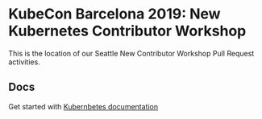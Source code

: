 # KubeCon Barcelona 2019: New Kubernetes Contributor Workshop

This is the location of our Seattle New Contributor Workshop Pull Request activities.

## Docs

Get started with [Kubernbetes documentation](https://kubernetes.io/docs/home/)


